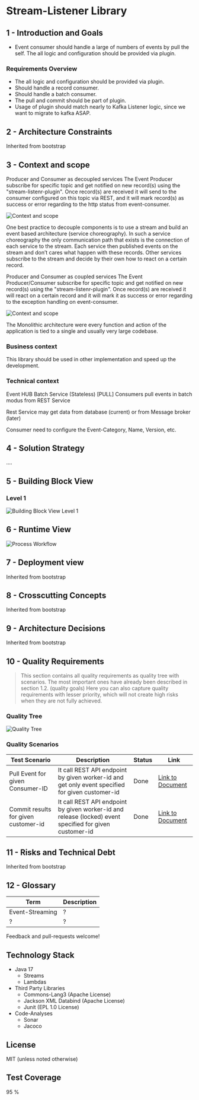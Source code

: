 # Stream-Listener Library

## 1 - Introduction and Goals

* Event consumer should handle a large of numbers of events by pull the self. The all logic and configuration should be provided via plugin.

### Requirements Overview

* The all logic and configuration should be provided via plugin.
* Should handle a record consumer.
* Should handle a batch consumer.
* The pull and commit should be part of plugin.
* Usage of plugin should match nearly to Kafka Listener logic, since we want to migrate to kafka ASAP.

## 2 - Architecture Constraints

Inherited from bootstrap

## 3 - Context and scope

Producer and Consumer as decoupled services
The Event Producer subscribe for specific topic and get notified on new record(s) using the "stream-listenr-plugin".
Once record(s) are received it will send to the consumer configured on this topic via REST, and it will mark record(s)
as success or error regarding to the http status from event-consumer.

![Context and scope](Resources/context-scope.png)

One best practice to decouple components is to use a stream and build an event based architecture (service choreography).
In such a service choreography the only communication path that exists is the connection of each service to the stream.
Each service then published events on the stream and don’t cares what happen with these records.
Other services subscribe to the stream and decide by their own how to react on a certain record.

Producer and Consumer as coupled services
The Event Producer/Consumer subscribe for specific topic and get notified on new record(s) using the "stream-listenr-plugin".
Once record(s) are received it will react on a certain record and it will mark it
as success or error regarding to the exception handling on event-consumer.

![Context and scope](Resources/context-scope-v2.png)

The Monolithic architecture were every function and action of the application is tied to a single and usually very large codebase.

### Business context

This library should be used in other implementation and speed up the development.

### Technical context

Event HUB Batch Service (Stateless)  [PULL]
Consumers pull events in batch modus from REST Service

Rest Service may get data from database (current) or from Message broker (later)

Consumer need to configure the Event-Category, Name, Version, etc.

## 4 - Solution Strategy

....

## 5 - Building Block View

### Level 1

![Building Block View Level 1](Resources/building-block-level-1.png)

## 6 - Runtime View

![Process Workflow](Resources/process-workflow.png)

## 7 - Deployment view

Inherited from bootstrap

## 8 - Crosscutting Concepts

Inherited from bootstrap

## 9 - Architecture Decisions

Inherited from bootstrap

## 10 - Quality Requirements

> This section contains all quality requirements as quality tree with scenarios. The most important ones have already been described in section 1.2. (quality goals)
> Here you can also capture quality requirements with lesser priority, which will not create high risks when they are not fully achieved.

### Quality Tree

![Quality Tree](Resources/quality-tree.png)

### Quality Scenarios

| Test Scenario | Description | Status | Link
| ------------ | ----------- | ------ | ------ 
| Pull Event for given Consumer-ID | It call REST API endpoint by given worker-id and get only event specified for given customer-id | Done |[Link to Document](https://confluence.microtema.net/display/DX/Test+Customer-InternetAccount)
| Commit results for given customer-id | It call REST API endpoint by given worker-id and release (locked) event specified for given customer-id | Done |[Link to Document](https://confluence.microtema.net/display/DX/Test+Customer-InternetAccount)

## 11 - Risks and Technical Debt

Inherited from bootstrap

## 12 - Glossary

| Term | Description | 
| ---- | ----------- | 
| Event-Streaming | ? |
| ? | ? |

Feedback and pull-requests welcome!

## Technology Stack

* Java 17
    * Streams
    * Lambdas
* Third Party Libraries
    * Commons-Lang3 (Apache License)
    * Jackson XML Databind (Apache License)
    * Junit (EPL 1.0 License)
* Code-Analyses
    * Sonar
    * Jacoco

## License

MIT (unless noted otherwise)

## Test Coverage

95 %
